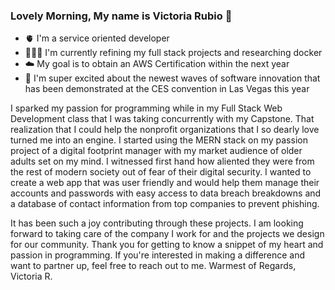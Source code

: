 ### Lovely Morning, My name is Victoria Rubio 💫
- 🫀 I'm a service oriented developer
- 👩🏻‍💻 I'm currently refining my full stack projects and researching docker
- ☁️ My goal is to obtain an AWS Certification within the next year
- 🤖 I'm super excited about the newest waves of software innovation that has been demonstrated at the CES convention in Las Vegas this year

I sparked my passion for programming while in my Full Stack Web Development class that I was taking concurrently with my Capstone. That realization that I could help the nonprofit organizations that I so dearly love turned me into an engine. I started using the MERN stack on my passion project of a digital footprint manager with my market audience of older adults set on my mind. I witnessed first hand how aliented they were from the rest of modern society out of fear of their digital security. I wanted to create a web app that was user friendly and would help them manage their accounts and passwords with easy access to data breach breakdowns and a database of contact information from top companies to prevent phishing.

It has been such a joy contributing through these projects. I am looking forward to taking care of the company I work for and the projects we design for our community. 
Thank you for getting to know a snippet of my heart and passion in programming. 
If you're interested in making a difference and want to partner up, feel free to reach out to me. 
Warmest of Regards, 
Victoria R.

<!--
**V-Rubio/V-Rubio** is a ✨ _special_ ✨ repository because its `README.md` (this file) appears on your GitHub profile.

Here are some ideas to get you started:

- 🔭 I’m currently working on ...
- 🌱 I’m currently learning ...
- 👯 I’m looking to collaborate on ...
- 🤔 I’m looking for help with ...
- 💬 Ask me about ...
- 📫 How to reach me: ...
- 😄 Pronouns: ...
- ⚡ Fun fact: ...
-->
